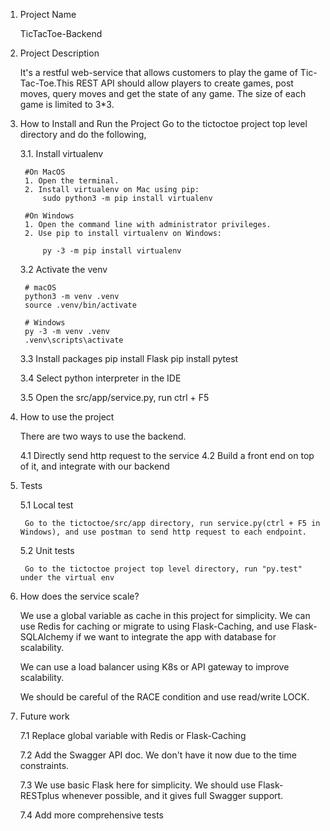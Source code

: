 1. Project Name

    TicTacToe-Backend

2. Project Description

    It's a restful web-service that allows customers to play the game of Tic-Tac-Toe.This REST API should allow players to create games, post moves, query moves and get the state of any game. The size of each game is limited to 3*3. 

3. How to Install and Run the Project
    Go to the tictoctoe project top level directory and do the following,
    
    3.1. Install virtualenv

        #On MacOS
        1. Open the terminal.
        2. Install virtualenv on Mac using pip:
            sudo python3 -m pip install virtualenv

        #On Windows
        1. Open the command line with administrator privileges.
        2. Use pip to install virtualenv on Windows:

            py -3 -m pip install virtualenv

    3.2 Activate the venv

        # macOS
        python3 -m venv .venv
        source .venv/bin/activate

        # Windows
        py -3 -m venv .venv
        .venv\scripts\activate

    3.3 Install packages
        pip install Flask
        pip install pytest

    3.4 Select python interpreter in the IDE

    3.5 Open the src/app/service.py, run ctrl + F5

4. How to use the project

    There are two ways to use the backend.

    4.1 Directly send http request to the service
    4.2 Build a front end on top of it, and integrate with our backend

5. Tests

    5.1 Local test

        Go to the tictoctoe/src/app directory, run service.py(ctrl + F5 in Windows), and use postman to send http request to each endpoint.

    5.2 Unit tests

        Go to the tictoctoe project top level directory, run "py.test" under the virtual env 

6. How does the service scale?

   We use a global variable as cache in this project for simplicity. We can use Redis for caching or migrate to using Flask-Caching, and use Flask-SQLAlchemy if we want to integrate the app with database for scalability.

   We can use a load balancer using K8s or API gateway to improve scalability.

   We should be careful of the RACE condition and use read/write LOCK. 

7. Future work

    7.1 Replace global variable with Redis or Flask-Caching

    7.2 Add the Swagger API doc. We don't have it now due to the time constraints.

    7.3 We use basic Flask here for simplicity. We should use Flask-RESTplus whenever possible, and it gives full Swagger support.

    7.4 Add more comprehensive tests